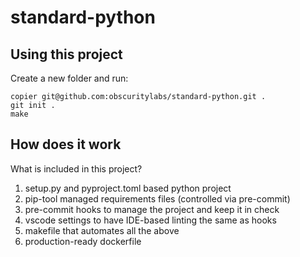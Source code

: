 # standard-python

## Using this project

Create a new folder and run:

```shell
copier git@github.com:obscuritylabs/standard-python.git .
git init .
make
```

## How does it work

What is included in this project?

1. setup.py and pyproject.toml based python project
1. pip-tool managed requirements files (controlled via pre-commit)
1. pre-commit hooks to manage the project and keep it in check
1. vscode settings to have IDE-based linting the same as hooks
1. makefile that automates all the above
1. production-ready dockerfile
